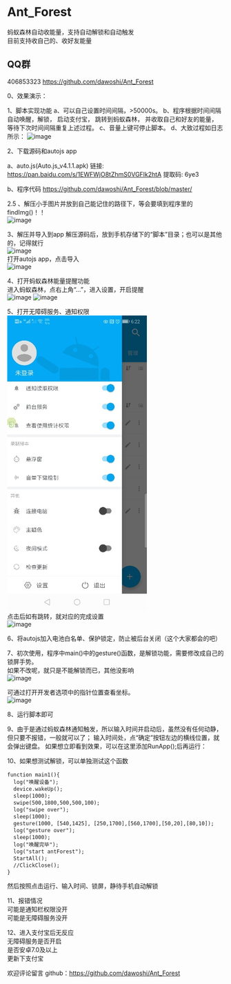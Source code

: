 # Ant_Forest  
蚂蚁森林自动收能量，支持自动解锁和自动触发  
目前支持收自己的、收好友能量  

## QQ群
406853323
https://github.com/dawoshi/Ant_Forest
  

  
0、效果演示：  

1、脚本实现功能
   a、可以自己设置时间间隔，>50000s。
   b、程序根据时间间隔自动唤醒，解锁，
      启动支付宝，
      跳转到蚂蚁森林，
      并收取自己和好友的能量，
      等待下次时间间隔重复上述过程。
   c、音量上键可停止脚本。
   d、大致过程如日志所示：
   ![image](https://github.com/dawoshi/Ant_Forest/blob/master/pic/111.png)
   

2、下载源码和autojs app

   a、auto.js(Auto.js_v4.1.1.apk)
      链接: https://pan.baidu.com/s/1EWFWjO8tZhmS0VGFlk2htA 提取码: 6ye3

   b、程序代码
      https://github.com/dawoshi/Ant_Forest/blob/master/

2.5 、解压小手图片并放到自己能记住的路径下，等会要填到程序里的findImg()！！  
![image](https://github.com/dawoshi/Ant_Forest/blob/master/pic/11.png)

3、解压并导入到app
解压源码后，放到手机存储下的“脚本”目录；也可以是其他的，记得就行  
![image](https://github.com/dawoshi/Ant_Forest/blob/master/pic/4.png)   
打开autojs app，点击导入  
![image](https://github.com/dawoshi/Ant_Forest/blob/master/pic/5.png)  

4、打开蚂蚁森林能量提醒功能  
进入蚂蚁森林，点右上角“...”，进入设置，开启提醒  
![image](https://github.com/dawoshi/Ant_Forest/blob/master/pic/1.png)
![image](https://github.com/dawoshi/Ant_Forest/blob/master/pic/2.png)
 
5、打开无障碍服务、通知权限  
![image](https://github.com/dawoshi/Ant_Forest/blob/master/pic/7.png)  
点击后如有跳转，就对应的完成设置  
![image](https://github.com/dawoshi/Ant_Forest/blob/master/pic/8.png)  

6、将autojs加入电池白名单、保护锁定，防止被后台关闭（这个大家都会的吧）  

7、初次使用，程序中main()中的gesture()函数，是解锁功能，需要修改成自己的锁屏手势。  
如果不改呢，就只是不能解锁而已，其他没影响  
![image](https://github.com/dawoshi/Ant_Forest/blob/master/pic/3.png) 

可通过打开开发者选项中的指针位置查看坐标。  
![image](https://github.com/dawoshi/Ant_Forest/blob/master/pic/9.png)

8、运行脚本即可

9、由于是通过蚂蚁森林通知触发，所以输入时间并启动后，虽然没有任何动静，但只要不报错，一般就可以了；
输入时间处，点“确定”按钮左边的横线位置，就会弹出键盘。
如果想立即看到效果，可以在这里添加RunApp();后再运行：




10、如果想测试解锁，可以单独测试这个函数  
```
function main1(){
  log("唤醒设备");
  device.wakeUp();
  sleep(1000);
  swipe(500,1800,500,500,100);
  log("swipe over");
  sleep(1000);
  gesture(1000, [540,1425], [250,1700],[560,1700],[50,20],[80,10]);
  log("gesture over");
  sleep(1000);
  log("唤醒完毕");
  log("start antForest");
  StartAll();
  //ClickClose();
}
```

然后按照点击运行、输入时间、锁屏，静待手机自动解锁

11、报错情况  
可能是通知栏权限没开  
可能是无障碍服务没开  
  
12、进入支付宝后无反应  
无障碍服务是否开启  
是否安卓7.0及以上  
更新下支付宝

欢迎评论留言
github：https://github.com/dawoshi/Ant_Forest
